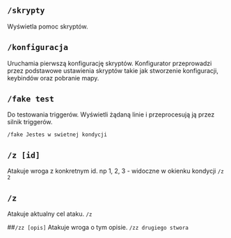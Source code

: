 ## `/skrypty`

Wyświetla pomoc skryptów.

## `/konfiguracja`

Uruchamia pierwszą konfigurację skryptów. Konfigurator przeprowadzi przez podstawowe ustawienia skryptów takie jak stworzenie konfiguracji, keybindów oraz pobranie mapy.

## `/fake test`

Do testowania triggerów. Wyświetli żądaną linie i przeprocesują ją przez silnik triggerów.
```
/fake Jestes w swietnej kondycji
```

## `/z [id]`
 Atakuje wroga z konkretnym id. np 1, 2, 3 - widoczne w okienku kondycji 
```/z 2```

## `/z` 
Atakuje aktualny cel ataku.
```/z```

##`/zz [opis]`
Atakuje wroga o tym opisie. 
```/zz drugiego stwora```